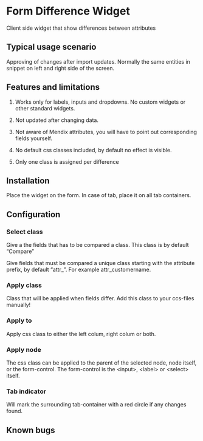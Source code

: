Form Difference Widget
======================

Client side widget that show differences between attributes

Typical usage scenario
----------------------

Approving of changes after import updates. Normally the same entities in snippet on left and right side of the screen.

Features and limitations
------------------------

1.  Works only for labels, inputs and dropdowns. No custom widgets or other standard widgets.

2.  Not updated after changing data.

3.  Not aware of Mendix attributes, you will have to point out corresponding fields yourself.

4.  No default css classes included, by default no effect is visible.

5.  Only one class is assigned per difference

Installation
------------

Place the widget on the form. In case of tab, place it on all tab containers.

Configuration
-------------

### Select class

Give a the fields that has to be compared a class. This class is by default “Compare”

Give fields that must be compared a unique class starting with the attribute prefix, by default “attr\_”. For example attr\_customername.

### Apply class

Class that will be applied when fields differ. Add this class to your ccs-files manually!

### Apply to 

Apply css class to either the left colum, right colum or both.

### Apply node

The css class can be applied to the parent of the selected node, node itself, or the form-control. The form-control is the &lt;input&gt;, &lt;label&gt; or &lt;select&gt; itself.

### Tab indicator

Will mark the surrounding tab-container with a red circle if any changes found.

Known bugs
----------
